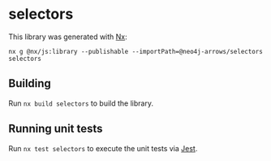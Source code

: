 # selectors

This library was generated with [Nx](https://nx.dev):

```
nx g @nx/js:library --publishable --importPath=@neo4j-arrows/selectors selectors
```

## Building

Run `nx build selectors` to build the library.

## Running unit tests

Run `nx test selectors` to execute the unit tests via [Jest](https://jestjs.io).

